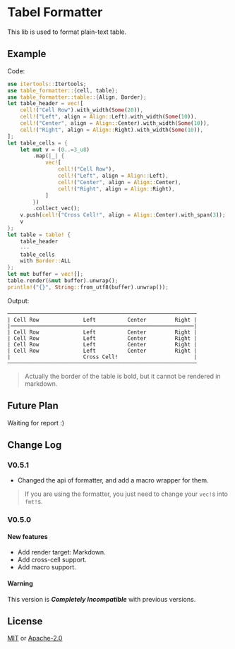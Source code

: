 # Tabel Formatter

This lib is used to format plain-text table.

## Example

Code:

```rust
use itertools::Itertools;
use table_formatter::{cell, table};
use table_formatter::table::{Align, Border};
let table_header = vec![
    cell!("Cell Row").with_width(Some(20)),
    cell!("Left", align = Align::Left).with_width(Some(10)),
    cell!("Center", align = Align::Center).with_width(Some(10)),
    cell!("Right", align = Align::Right).with_width(Some(10)),
];
let table_cells = {
    let mut v = (0..=3_u8)
        .map(|_| {
            vec![
                cell!("Cell Row"),
                cell!("Left", align = Align::Left),
                cell!("Center", align = Align::Center),
                cell!("Right", align = Align::Right),
            ]
        })
        .collect_vec();
    v.push(cell!("Cross Cell!", align = Align::Center).with_span(3));
    v
};
let table = table! {
    table_header
    ---
    table_cells
    with Border::ALL
};
let mut buffer = vec![];
table.render(&mut buffer).unwrap();
println!("{}", String::from_utf8(buffer).unwrap());
```

Output:

```
────────────────────────────────────────────────────────────
| Cell Row              Left          Center         Right |
|──────────────────────────────────────────────────────────|
| Cell Row              Left          Center         Right |
| Cell Row              Left          Center         Right |
| Cell Row              Left          Center         Right |
| Cell Row              Left          Center         Right |
|                       Cross Cell!                        |
────────────────────────────────────────────────────────────
```

> Actually the border of the table is bold, but it cannot be rendered in markdown.

## Future Plan

Waiting for report :)

## Change Log

### V0.5.1

- Changed the api of formatter, and add a macro wrapper for them.

> If you are using the formatter, you just need to change your `vec!`s into `fmt!`s.

### V0.5.0

#### New features

- Add render target: Markdown.
- Add cross-cell support.
- Add macro support.

#### Warning

This version is ***Completely Incompatible*** with previous versions.

## License

[MIT][MIT-License] or [Apache-2.0][Apache-License]

[MIT-License]: LICENSE-MIT
[Apache-License]: LICENSE-APACHE
